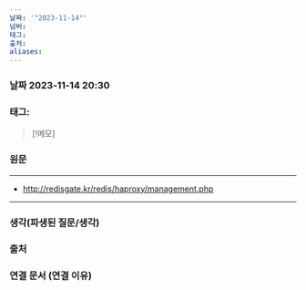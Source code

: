 ```yaml
---
날짜: '"2023-11-14"'
넘버: 
태그: 
출처: 
aliases:
---
```

### 날짜  2023-11-14 20:30

### 태그:

>[!메모]
>

### 원문
---

- http://redisgate.kr/redis/haproxy/management.php
---
### 생각(파생된 질문/생각)

### 출처

### 연결 문서 (연결 이유)
